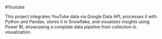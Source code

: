 #Youtube 

This project integrates YouTube data via Google Data API, processes it with Python and Pandas, stores it in Snowflake, and visualizes insights using Power BI, showcasing a complete data pipeline from collection to visualization.
